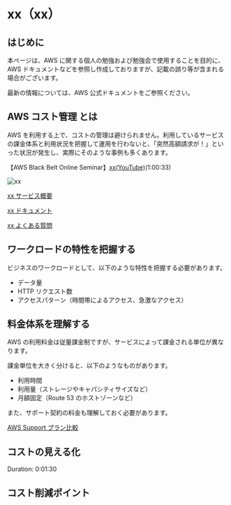 # xx（xx）

## はじめに

本ページは、AWS に関する個人の勉強および勉強会で使用することを目的に、AWS ドキュメントなどを参照し作成しておりますが、記載の誤り等が含まれる場合がございます。

最新の情報については、AWS 公式ドキュメントをご参照ください。

## AWS コスト管理 とは

AWS を利用する上で、コストの管理は避けられません。利用しているサービスの課金体系と利用状況を把握して運用を行わないと、「突然高額請求が！」といった状況が発生し、実際にそのような事例も多くあります。

【AWS Black Belt Online Seminar】[xx(YouTube)](xxx)(1:00:33)

![xx](/images/xx/)

[xx サービス概要](https://aws.amazon.com/jp/xx/)

[xx ドキュメント](https://docs.aws.amazon.com/ja_jp/xx/?id=docs_gateway)

[xx よくある質問](https://aws.amazon.com/jp/xx/faqs/)

## ワークロードの特性を把握する

ビジネスのワークロードとして、以下のような特性を把握する必要があります。

- データ量
- HTTP リクエスト数
- アクセスパターン（時間帯によるアクセス、急激なアクセス）

## 料金体系を理解する

AWS の利用料金は従量課金制ですが、サービスによって課金される単位が異なります。

課金単位を大きく分けると、以下のようなものがあります。

- 利用時間
- 利用量（ストレージやキャパシティサイズなど）
- 月額固定（Route 53 のホストゾーンなど）

また、サポート契約の料金も理解しておく必要があります。

[AWS Support プラン比較](https://aws.amazon.com/jp/premiumsupport/plans/)

## コストの見える化

Duration: 0:01:30

## コスト削減ポイント


